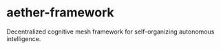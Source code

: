 # aether-framework
Decentralized cognitive mesh framework for self-organizing autonomous intelligence.
